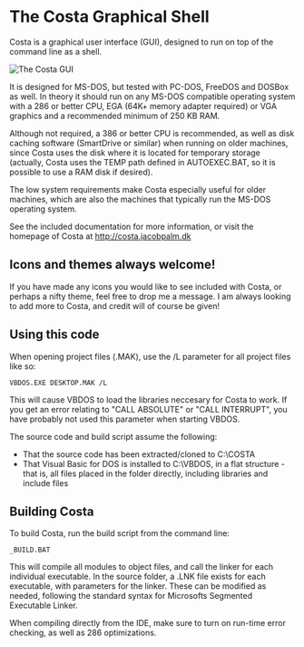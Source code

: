 # The Costa Graphical Shell
Costa is a graphical user interface (GUI), designed to run on top of the
command line as a shell.

![The Costa GUI](https://costa.jacobpalm.dk/assets/img/screenshots/screen05.png)

It is designed for MS-DOS, but tested with PC-DOS, FreeDOS and DOSBox as
well. In theory it should run on any MS-DOS compatible operating system with
a 286 or better CPU, EGA (64K+ memory adapter required) or VGA graphics and
a recommended minimum of 250 KB RAM.

Although not required, a 386 or better CPU is recommended, as well as disk
caching software (SmartDrive or similar) when running on older machines,
since Costa uses the disk where it is located for temporary storage
(actually, Costa uses the TEMP path defined in AUTOEXEC.BAT, so it is
possible to use a RAM disk if desired).

The low system requirements make Costa especially useful for older machines,
which are also the machines that typically run the MS-DOS operating system.

See the included documentation for more information, or visit the homepage
of Costa at
  http://costa.jacobpalm.dk
  
## Icons and themes always welcome!
If you have made any icons you would like to see included with Costa, or
perhaps a nifty theme, feel free to drop me a message. I am always looking
to add more to Costa, and credit will of course be given! 

## Using this code
When opening project files (.MAK), use the /L parameter for all project files
like so:

```
VBDOS.EXE DESKTOP.MAK /L
```

This will cause VBDOS to load the libraries neccesary for Costa to work.
If you get an error relating to "CALL ABSOLUTE" or "CALL INTERRUPT", you have 
probably not used this parameter when starting VBDOS.

The source code and build script assume the following:
  * That the source code has been extracted/cloned to C:\COSTA
  * That Visual Basic for DOS is installed to C:\VBDOS, in a flat structure -
    that is, all files placed in the folder directly, including libraries and
    include files

## Building Costa
To build Costa, run the build script from the command line:

```
_BUILD.BAT
```

This will compile all modules to object files, and call the linker for each
individual executable. In the source folder, a .LNK file exists for each
executable, with parameters for the linker. These can be modified as needed,
following the standard syntax for Microsofts Segmented Executable Linker.

When compiling directly from the IDE, make sure to turn on run-time error
checking, as well as 286 optimizations.
